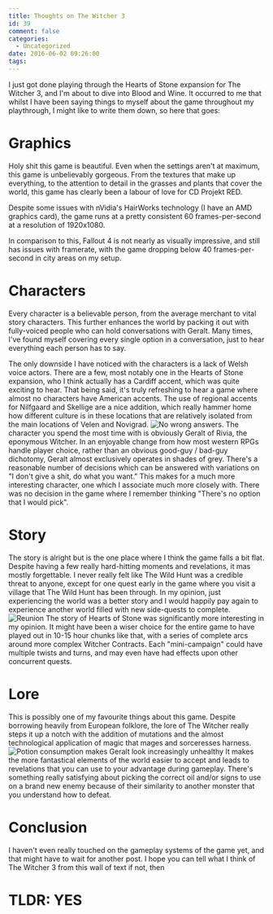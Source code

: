 ```yaml
---
title: Thoughts on The Witcher 3
id: 39
comment: false
categories:
  - Uncategorized
date: 2016-06-02 09:26:00
tags:
---
```


I just got done playing through the Hearts of Stone expansion for The Witcher 3, and I'm about to dive into Blood and Wine. It occurred to me that whilst I have been saying things to myself about the game throughout my playthrough, I might like to write them down, so here that goes:

# Graphics

Holy shit this game is beautiful. Even when the settings aren't at maximum, this game is unbelievably gorgeous. From the textures that make up everything, to the attention to detail in the grasses and plants that cover the world, this game has clearly been a labour of love for CD Projekt RED.

Despite some issues with nVidia's HairWorks technology (I have an AMD graphics card), the game runs at a pretty consistent 60 frames-per-second at a resolution of 1920x1080.

In comparison to this, Fallout 4 is not nearly as visually impressive, and still has issues with framerate, with the game dropping below 40 frames-per-second in city areas on my setup.

# Characters

Every character is a believable person, from the average merchant to vital story characters. This further enhances the world by packing it out with fully-voiced people who can hold conversations with Geralt. Many times, I've found myself covering every single option in a conversation, just to hear everything each person has to say.

The only downside I have noticed with the characters is a lack of Welsh voice actors. There are a few, most notably one in the Hearts of Stone expansion, who I think actually has a Cardiff accent, which was quite exciting to hear. That being said, it's truly refreshing to hear a game where almost no characters have American accents. The use of regional accents for Nilfgaard and Skellige are a nice addition, which really hammer home how different culture is in these locations that are relatively isolated from the main locations of Velen and Novigrad.
![No wrong answers.](https://i.imgur.com/5WitN9M.jpg)
The character you spend the most time with is obviously Geralt of Rivia, the eponymous Witcher. In an enjoyable change from how most western RPGs handle player choice, rather than an obvious good-guy / bad-guy dichotomy, Geralt almost exclusively operates in shades of grey. There's a reasonable number of decisions which can be answered with variations on "I don't give a shit, do what you want." This makes for a much more interesting character, one which I associate much more closely with. There was no decision in the game where I remember thinking "There's no option that I would pick".

# Story

The story is alright but is the one place where I think the game falls a bit flat. Despite having a few really hard-hitting moments and revelations, it mas mostly forgettable. I never really felt like The Wild Hunt was a credible threat to anyone, except for one quest early in the game where you visit a village that The Wild Hunt has been through.
In my opinion, just experiencing the world was a better story and I would happily pay again to experience another world filled with new side-quests to complete.
![Reunion](https://i.imgur.com/FFqj4jX.jpg)
The story of Hearts of Stone was significantly more interesting in my opinion. It might have been a wiser choice for the entire game to have played out in 10-15 hour chunks like that, with a series of complete arcs around more complex Witcher Contracts. Each "mini-campaign" could have multiple twists and turns, and may even have had effects upon other concurrent quests.

# Lore

This is possibly one of my favourite things about this game. Despite borrowing heavily from European folklore, the lore of The Witcher really steps it up a notch with the addition of mutations and the almost technological application of magic that mages and sorceresses harness.
![Potion consumption makes Geralt look increasingly unhealthy](https://i.imgur.com/CcRPvh1.jpg)
It makes the more fantastical elements of the world easier to accept and leads to revelations that you can use to your advantage during gameplay. There's something really satisfying about picking the correct oil and/or signs to use on a brand new enemy because of their similarity to another monster that you understand how to defeat.

# Conclusion

I haven't even really touched on the gameplay systems of the game yet, and that might have to wait for another post.
I hope you can tell what I think of The Witcher 3 from this wall of text if not, then

# TLDR: YES